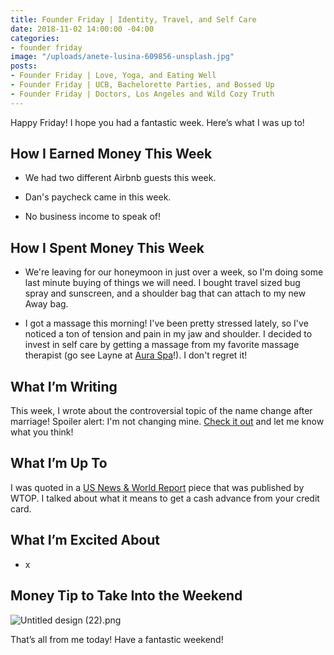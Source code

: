 ```yaml
---
title: Founder Friday | Identity, Travel, and Self Care
date: 2018-11-02 14:00:00 -04:00
categories:
- founder friday
image: "/uploads/anete-lusina-609856-unsplash.jpg"
posts:
- Founder Friday | Love, Yoga, and Eating Well
- Founder Friday | UCB, Bachelorette Parties, and Bossed Up
- Founder Friday | Doctors, Los Angeles and Wild Cozy Truth
---
```


Happy Friday! I hope you had a fantastic week. Here’s what I was up to!

## **How I Earned Money This Week**

* We had two different Airbnb guests this week.

* Dan's paycheck came in this week.

* No business income to speak of!

## **How I Spent Money This Week**

* We're leaving for our honeymoon in just over a week, so I'm doing some last minute buying of things we will need. I bought travel sized bug spray and sunscreen, and a shoulder bag that can attach to my new Away bag.

* I got a massage this morning! I've been pretty stressed lately, so I've noticed a ton of tension and pain in my jaw and shoulder. I decided to invest in self care by getting a massage from my favorite massage therapist (go see Layne at [Aura Spa](https://auraspa.net/)!). I don't regret it!

## **What I’m Writing**

This week, I wrote about the controversial topic of the name change after marriage! Spoiler alert: I'm not changing mine. [Check it out](https://www.maggiegermano.com/blog/why-im-keeping-my-name-after-i-get-married/) and let me know what you think!

## **What I’m Up To**

I was quoted in a [US News & World Report](https://wtop.com/news/2018/10/can-you-buy-a-money-order-with-a-credit-card/) piece that was published by WTOP. I talked about what it means to get a cash advance from your credit card.

## **What I’m Excited About**

* x

## **Money Tip to Take Into the Weekend**

![Untitled design (22).png](/uploads/Untitled%20design%20(22).png)

That’s all from me today! Have a fantastic weekend!